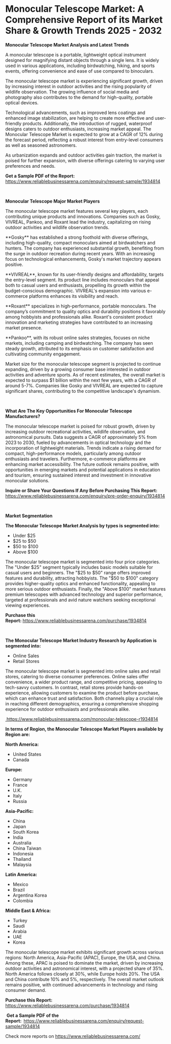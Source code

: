 <p><h1>Monocular Telescope Market: A Comprehensive Report of its Market Share & Growth Trends 2025 - 2032</h1></p><p><strong>Monocular Telescope Market Analysis and Latest Trends</strong></p>
<p><p>A monocular telescope is a portable, lightweight optical instrument designed for magnifying distant objects through a single lens. It is widely used in various applications, including birdwatching, hiking, and sports events, offering convenience and ease of use compared to binoculars. </p><p>The monocular telescope market is experiencing significant growth, driven by increasing interest in outdoor activities and the rising popularity of wildlife observation. The growing influence of social media and photography also contributes to the demand for high-quality, portable optical devices. </p><p>Technological advancements, such as improved lens coatings and enhanced image stabilization, are helping to create more effective and user-friendly products. Additionally, the introduction of rugged, waterproof designs caters to outdoor enthusiasts, increasing market appeal. The Monocular Telescope Market is expected to grow at a CAGR of 12% during the forecast period, reflecting a robust interest from entry-level consumers as well as seasoned astronomers. </p><p>As urbanization expands and outdoor activities gain traction, the market is poised for further expansion, with diverse offerings catering to varying user preferences and needs.</p></p>
<p><strong>Get a Sample PDF of the Report:&nbsp;</strong> <a href="https://www.reliablebusinessarena.com/enquiry/request-sample/1934814?utm_campaign=2269&utm_medium=2&utm_source=Github&utm_content=ia&utm_term=06022025&utm_id=monocular-telescope">https://www.reliablebusinessarena.com/enquiry/request-sample/1934814</a></p>
<p>&nbsp;</p>
<p><strong>Monocular Telescope Major Market Players</strong></p>
<p><p>The monocular telescope market features several key players, each contributing unique products and innovations. Companies such as Gosky, VIVREAL, Pankoo, and Roxant lead the industry, capitalizing on rising outdoor activities and wildlife observation trends.</p><p>**Gosky** has established a strong foothold with diverse offerings, including high-quality, compact monoculars aimed at birdwatchers and hunters. The company has experienced substantial growth, benefiting from the surge in outdoor recreation during recent years. With an increasing focus on technological enhancements, Gosky's market trajectory appears positive.</p><p>**VIVREAL**, known for its user-friendly designs and affordability, targets the entry-level segment. Its product line includes monoculars that appeal both to casual users and enthusiasts, propelling its growth within the budget-conscious demographic. VIVREAL's expansion into various e-commerce platforms enhances its visibility and reach.</p><p>**Roxant** specializes in high-performance, portable monoculars. The company’s commitment to quality optics and durability positions it favorably among hobbyists and professionals alike. Roxant's consistent product innovation and marketing strategies have contributed to an increasing market presence.</p><p>**Pankoo**, with its robust online sales strategies, focuses on niche markets, including camping and birdwatching. The company has seen steady growth, attributed to its emphasis on customer satisfaction and cultivating community engagement.</p><p>Market size for the monocular telescope segment is projected to continue expanding, driven by a growing consumer base interested in outdoor activities and adventure sports. As of recent estimates, the overall market is expected to surpass $1 billion within the next few years, with a CAGR of around 5-7%. Companies like Gosky and VIVREAL are expected to capture significant shares, contributing to the competitive landscape's dynamism.</p></p>
<p>&nbsp;</p>
<p><strong>What Are The Key Opportunities For Monocular Telescope Manufacturers?</strong></p>
<p><p>The monocular telescope market is poised for robust growth, driven by increasing outdoor recreational activities, wildlife observation, and astronomical pursuits. Data suggests a CAGR of approximately 5% from 2023 to 2030, fueled by advancements in optical technology and the incorporation of lightweight materials. Trends indicate a rising demand for compact, high-performance models, particularly among outdoor enthusiasts and travelers. Furthermore, e-commerce platforms are enhancing market accessibility. The future outlook remains positive, with opportunities in emerging markets and potential applications in education and tourism, ensuring sustained interest and investment in innovative monocular solutions.</p></p>
<p><strong>Inquire or Share Your Questions If Any Before Purchasing This Report:</strong> <a href="https://www.reliablebusinessarena.com/enquiry/pre-order-enquiry/1934814?utm_campaign=2269&utm_medium=2&utm_source=Github&utm_content=ia&utm_term=06022025&utm_id=monocular-telescope">https://www.reliablebusinessarena.com/enquiry/pre-order-enquiry/1934814</a></p>
<p>&nbsp;</p>
<p><strong>Market Segmentation</strong></p>
<p><strong>The Monocular Telescope Market Analysis by types is segmented into:</strong></p>
<p><ul><li>Under $25</li><li>$25 to $50</li><li>$50 to $100</li><li>Above $100</li></ul></p>
<p><p>The monocular telescope market is segmented into four price categories. The "Under $25" segment typically includes basic models suitable for casual users and beginners. The "$25 to $50" range offers improved features and durability, attracting hobbyists. The "$50 to $100" category provides higher-quality optics and enhanced functionality, appealing to more serious outdoor enthusiasts. Finally, the "Above $100" market features premium telescopes with advanced technology and superior performance, targeted at professionals and avid nature watchers seeking exceptional viewing experiences.</p></p>
<p><strong>Purchase this Report:&nbsp;</strong><a href="https://www.reliablebusinessarena.com/purchase/1934814?utm_campaign=2269&utm_medium=2&utm_source=Github&utm_content=ia&utm_term=06022025&utm_id=monocular-telescope">https://www.reliablebusinessarena.com/purchase/1934814</a></p>
<p>&nbsp;</p>
<p><strong>The Monocular Telescope Market Industry Research by Application is segmented into:</strong></p>
<p><ul><li>Online Sales</li><li>Retail Stores</li></ul></p>
<p><p>The monocular telescope market is segmented into online sales and retail stores, catering to diverse consumer preferences. Online sales offer convenience, a wider product range, and competitive pricing, appealing to tech-savvy customers. In contrast, retail stores provide hands-on experience, allowing customers to examine the product before purchase, which can enhance trust and satisfaction. Both channels play a crucial role in reaching different demographics, ensuring a comprehensive shopping experience for outdoor enthusiasts and professionals alike.</p></p>
<p><a href="https://www.reliablebusinessarena.com/monocular-telescope-r1934814?utm_campaign=2269&utm_medium=2&utm_source=Github&utm_content=ia&utm_term=06022025&utm_id=monocular-telescope">&nbsp;https://www.reliablebusinessarena.com/monocular-telescope-r1934814</a></p>
<p><strong>In terms of Region, the Monocular Telescope Market Players available by Region are:</strong></p>
<p>
    <p> <strong> North America: </strong>
        <ul>
            <li>United States</li>
            <li>Canada</li>
        </ul>
        </p> 
    <p> <strong> Europe: </strong>
        <ul>
            <li>Germany</li>
            <li>France</li>
            <li>U.K.</li>
            <li>Italy</li>
            <li>Russia</li>
        </ul>
        </p> 
    <p> <strong> Asia-Pacific: </strong>
        <ul>
            <li>China</li>
            <li>Japan</li>
            <li>South Korea</li>
            <li>India</li>
            <li>Australia</li>
            <li>China Taiwan</li>
            <li>Indonesia</li>
            <li>Thailand</li>
            <li>Malaysia</li>
        </ul>
        </p> 
    <p> <strong> Latin America: </strong>
        <ul>
            <li>Mexico</li>
            <li>Brazil</li>
            <li>Argentina Korea</li>
            <li>Colombia</li>
        </ul>
        </p> 
    <p> <strong> Middle East & Africa: </strong>
        <ul>
            <li>Turkey</li>
            <li>Saudi</li>
            <li>Arabia</li>
            <li>UAE</li>
            <li>Korea</li>
        </ul>
    </p>
    </p>
<p><p>The monocular telescope market exhibits significant growth across various regions: North America, Asia-Pacific (APAC), Europe, the USA, and China. Among these, APAC is poised to dominate the market, driven by increasing outdoor activities and astronomical interest, with a projected share of 35%. North America follows closely at 30%, while Europe holds 20%. The USA and China contribute 10% and 5%, respectively. The overall market outlook remains positive, with continued advancements in technology and rising consumer demand.</p></p>
<p><strong>Purchase this Report: </strong><a href="https://www.reliablebusinessarena.com/purchase/1934814?utm_campaign=2269&utm_medium=2&utm_source=Github&utm_content=ia&utm_term=06022025&utm_id=monocular-telescope">https://www.reliablebusinessarena.com/purchase/1934814</a></p>
<p>&nbsp;<strong>Get a Sample PDF of the Report:&nbsp;&nbsp;</strong><a href="https://www.reliablebusinessarena.com/enquiry/request-sample/1934814?utm_campaign=2269&utm_medium=2&utm_source=Github&utm_content=ia&utm_term=06022025&utm_id=monocular-telescope">https://www.reliablebusinessarena.com/enquiry/request-sample/1934814</a></p>
<p><strong></strong></p>
<p>Check more reports on <a href="https://www.reliablebusinessarena.com/?utm_campaign=2269&utm_medium=2&utm_source=Github&utm_content=ia&utm_term=06022025&utm_id=monocular-telescope">https://www.reliablebusinessarena.com/</a></p>